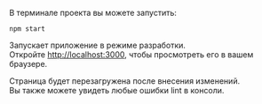 
В терминале проекта вы можете запустить:

`npm start`

Запускает приложение в режиме разработки.\
Откройте [http://localhost:3000](http://localhost:3000), чтобы просмотреть его в вашем браузере.

Страница будет перезагружена после внесения изменений.\
Вы также можете увидеть любые ошибки lint в консоли.

